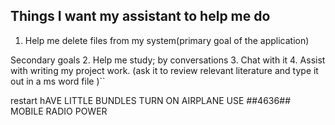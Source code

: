 ## Things I want my assistant to help me do

1. Help me delete files from my system(primary goal of the application)

Secondary goals 2. Help me study; by conversations 3. Chat with it 4. Assist with writing my project work. (ask it to review relevant literature and type it out in a ms word file )``


restart 
hAVE LITTLE BUNDLES 
TURN ON AIRPLANE 
USE *#*#4636#*#*
MOBILE RADIO POWER